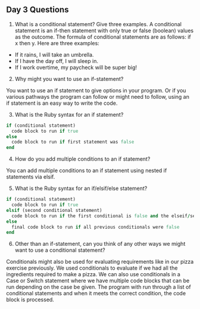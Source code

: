 ## Day 3 Questions

1. What is a conditional statement? Give three examples.
A conditional statement is an if-then statement with only true or false (boolean) values as the outcome. The formula of conditional statements are as follows: if x then y. Here are three examples:

- If it rains, I will take an umbrella.
- If I have the day off, I will sleep in.
- If I work overtime, my paycheck will be super big!

2. Why might you want to use an if-statement?

You want to use an if statement to give options in your program. Or if you various pathways the program can follow or might need to follow, using an if statement is an easy way to write the code.

3. What is the Ruby syntax for an if statement?

```ruby
if (conditional statement)
  code block to run if true  
else  
  code block to run if first statement was false  
end  
```

4. How do you add multiple conditions to an if statement?

You can add multiple conditions to an if statement using nested if statements via elsif.

5. What is the Ruby syntax for an if/elsif/else statement?

```ruby
if (conditional statement)    
  code block to run if true    
elsif (second conditional statement)     
  code block to run if the first conditional is false and the elseif/second conditional is true     
else    
  final code block to run if all previous conditionals were false     
end
```


6. Other than an if-statement, can you think of any other ways we might want to use a conditional statement?

Conditionals might also be used for evaluating requirements like in our pizza exercise previously. We used conditionals to evaluate if we had all the ingredients required to make a pizza. We can also use conditionals in a Case or Switch statement where we have multiple code blocks that can be run depending on the case be given. The program with run through a list of conditional statements and when it meets the correct condition, the code block is processed.

